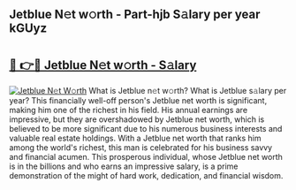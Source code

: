 ## Jetblue N𝚎t w𝚘rth - Part-hjb S𝚊lary per year kGUyz

# <h2><a href="http://gc358ug.nevu.top/?p=Jetblue">🔗 👉🔴 Jetblue N𝚎t w𝚘rth - S𝚊lary</a></h2>

[![Jetblue N𝚎t W𝚘rth](https://i.imgur.com/Oavwk0R.jpeg)](http://gc358ug.nevu.top/?p=Jetblue)
What is Jetblue n𝚎t w𝚘rth? What is Jetblue s𝚊lary per year?
This financially well-off person's Jetblue net worth is significant, making him one of the richest in his field. His annual earnings are impressive, but they are overshadowed by Jetblue net worth, which is believed to be more significant due to his numerous business interests and valuable real estate holdings. With a Jetblue net worth that ranks him among the world's richest, this man is celebrated for his business savvy and financial acumen. This prosperous individual, whose Jetblue net worth is in the billions and who earns an impressive salary, is a prime demonstration of the might of hard work, dedication, and financial wisdom.
